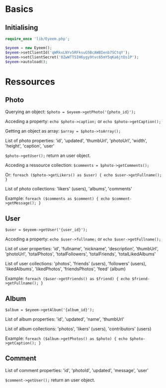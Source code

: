Basics
======

Initialising
------------

```php
require_once 'lib/Eyeem.php';

$eyeem = new Eyeem();
$eyeem->setClientId('qWRkvLNYv5RFksuG5BcAWBIenb7SCtqY');
$eyeem->setClientSecret('8ZwWTTSIH6ygy9tvc65mY5qKa6jtDs1P');
$eyeem->autoload();
```

Ressources
==========

Photo
------

Querying an object: ```$photo = $eyeem->getPhoto('{photo_id}');```

Acceding a property: ```echo $photo->caption;``` or ```echo $photo->getCaption();```

Getting an object as array: ```$array = $photo->toArray();```

List of photo properties:
  'id', 'updated', 'thumbUrl', 'photoUrl', 'width', 'height', 'caption', 'user'

```$photo->getUser();``` return an user object.

Acceding a ressource collection: ```$comments = $photo->getComments();```

Or: ```foreach ($photo->getLikers() as $user) { echo $user->getFullname(); }```

List of photo collections:
  'likers' (users), 'albums', 'comments'

Example: ```foreach ($comments as $comment) { echo $comment->getMessage(); }```

User
----

```$user = $eyeem->getUser('{user_id}');```

Acceding a property: ```echo $user->fullname;``` or ```echo $user->getFullname();```

List of user properties:
  'id', 'fullname', 'nickname', 'description', 'thumbUrl', 'photoUrl',
  'totalPhotos', 'totalFollowers', 'totalFriends', 'totalLikedAlbums'

List of user collections:
  'photos', 'friends' (users), 'followers' (users), 'likedAlbums', 'likedPhotos', 'friendsPhotos', 'feed' (album)

Example: ```foreach ($user->getFriends() as $friend) { echo $friend->getFullname(); }```

Album
------

```$album = $eyeem->getAlbum('{album_id}');```

List of album properties: 'id', 'updated', 'name', 'thumbUrl'

List of album collections:
  'photos', 'likers' (users), 'contributors' (users)

Example: ```foreach ($album->getPhotos() as $photo) { echo $photo->getCaption(); }```

Comment
-------

List of comment properties: 'id', 'photoId', 'updated', 'message', 'user'

```$comment->getUser();``` return an user object.
